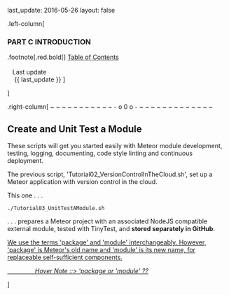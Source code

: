last_update: 2016-05-26
layout: false

 .left-column[
  ### PART C INTRODUCTION

.footnote[.red.bold[] [
Table of Contents](./toc.html)
<br />
<br />&nbsp; &nbsp;Last update
<br />&nbsp; &nbsp; {{ last_update  }}
]
<!-- H -->]
.right-column[
~ ~ ~ ~ ~ ~ ~ ~ ~ ~ ~ - o 0 o - ~ ~ ~ ~ ~ ~ ~ ~ ~ ~ ~ ~ ~

## Create and Unit Test a Module

These scripts will get you started easily with Meteor module development, testing, logging, documenting, code style linting and continuous deployment.

The previous script, 'Tutorial02_VersionControlInTheCloud.sh', set up a Meteor application with version control in the cloud. 

This one . . .  
```terminal
./Tutorial03_UnitTestAModule.sh
```
. . . prepares a Meteor project with an associated NodeJS compatible external module, tested with TinyTest, and **stored separately in GitHub**.


<!-- B -->
<div id="pkg2mod" class="popup_div">
    <a class="subtle_a" onmouseover="HideContent('pkg2mod'); return true;"
       href="javascript:HideContent('pkg2mod')">
        <p>We use the terms 'package' and 'module' interchangeably.  However, 'package' is Meteor's old name and 'module' is its new name, for replaceable self-sufficient components.</p>
    </a>
</div>
<a
    class="hover_text"
    onmouseover="ReverseContentDisplay('pkg2mod'); return true;"
    href="javascript:ReverseContentDisplay('pkg2mod')">
    <i>&nbsp; &nbsp; &nbsp; &nbsp; &nbsp; &nbsp; &nbsp; &nbsp; Hover Note ::> 'package or 'module' ??</i>
</a>


]
